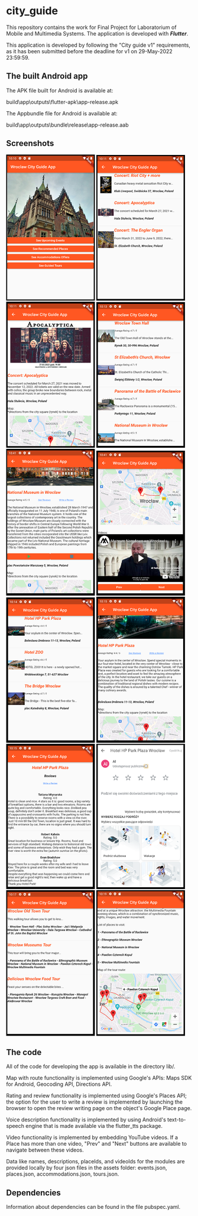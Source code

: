 # city_guide

This repository contains the work for Final Project for Laboratorium of Mobile and Multimedia Systems. The application is developed with ***Flutter***.

This application is developed by following the "City guide v1" requirements, as it has been submitted before the deadline for v1 on 29-May-2022 23:59:59.

## The built Android app

The APK file built for Android is available at:

build\app\outputs\flutter-apk\app-release.apk

The Appbundle file for Android is available at:

build\app\outputs\bundle\release\app-release.aab

## Screenshots

![Alt text](/dev_screenshots/1.PNG?raw=true "Main Page")
![Alt text](/dev_screenshots/2.PNG?raw=true "Events List")
![Alt text](/dev_screenshots/3.PNG?raw=true "Event Details")
![Alt text](/dev_screenshots/4.PNG?raw=true "Places List")
![Alt text](/dev_screenshots/5.PNG?raw=true "Place Details 1")
![Alt text](/dev_screenshots/6.PNG?raw=true "Place Details 2")
![Alt text](/dev_screenshots/7.PNG?raw=true "Accommodations List")
![Alt text](/dev_screenshots/8.PNG?raw=true "Accommodation Details")
![Alt text](/dev_screenshots/9.PNG?raw=true "Reviews")
![Alt text](/dev_screenshots/10.PNG?raw=true "Write Review")
![Alt text](/dev_screenshots/11.PNG?raw=true "Guided Tours List")
![Alt text](/dev_screenshots/12.PNG?raw=true "Guided Tour Details")

## The code

All of the code for developing the app is available in the directory lib/.

Map with route functionality is implemented using Google's APIs: Maps SDK for Android, Geocoding API, Directions API.

Rating and review functionality is implemented using Google's Places API; the option for the user to write a review is implemented by launching the browser to open the review writing page on the object's Google Place page.

Voice description functionality is implemented by using Android's text-to-speech engine that is made available via the flutter_tts package.

Video functionality is implemented by embedding YouTube videos. If a Place has more than one video, "Prev" and "Next" buttons are available to navigate between these videos.

Data like names, descriptions, placeIds, and videoIds for the modules are provided locally by four json files in the assets folder: events.json, places.json, accommodations.json, tours.json.

## Dependencies

Information about dependencies can be found in the file pubspec.yaml.
